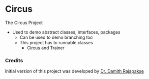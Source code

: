 # Circus
The Circus Project

- Used to demo abstract classes, interfaces, packages
    - Can be used to demo branching too
    - This project has to runnable classes
      - Circus and Trainer

### Credits

Initial version of this project was developed by [Dr. Damith Rajapakse](https://github.com/damithc)
